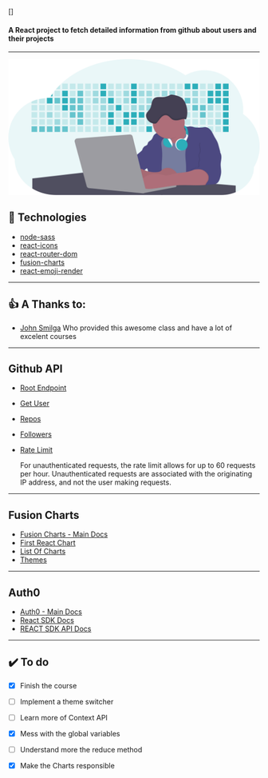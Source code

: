 []
#### A React project to fetch detailed information from github about users and their projects 
---
![Logo](./src/images/login-img.svg)
## 🚀 Technologies

* [node-sass](https://www.npmjs.com/package/node-sass "node-sass")
* [react-icons](https://react-icons.github.io/react-icons/ "react-icons")
* [react-router-dom](https://reacttraining.com/react-router/web/guides/quick-start "react-router-dom")
* [fusion-charts](https://www.fusioncharts.com/react-charts?framework=react "fusion charts")
* [react-emoji-render](https://www.npmjs.com/package/react-emoji-render "react-emoji-render")
---
## 👍 A Thanks to:

* [John Smilga](https://www.johnsmilga.com/ "John Smilga") 
Who provided this awesome class and have a lot of excelent courses
---
## Github API

- [Root Endpoint](https://api.github.com)
- [Get User](https://api.github.com/users/wesbos)
- [Repos](https://api.github.com/users/john-smilga/repos?per_page=100)
- [Followers](https://api.github.com/users/john-smilga/followers)
- [Rate Limit](https://api.github.com/rate_limit)

  For unauthenticated requests, the rate limit allows for up to 60 requests per hour. Unauthenticated requests are associated with the originating IP address, and not the user making requests.
---
## Fusion Charts

- [Fusion Charts - Main Docs](https://www.fusioncharts.com/)
- [First React Chart](https://www.fusioncharts.com/dev/getting-started/react/your-first-chart-using-react)
- [List Of Charts](https://www.fusioncharts.com/dev/chart-guide/list-of-charts)
- [Themes](https://www.fusioncharts.com/dev/themes/introduction-to-themes)
---
## Auth0

- [Auth0 - Main Docs](https://auth0.com/)
- [React SDK Docs](https://auth0.com/docs/libraries/auth0-react)
- [REACT SDK API Docs](https://auth0.github.io/auth0-react/)
---
## ✔️ To do 
- [x] Finish the course
- [ ] Implement a theme switcher
- [ ] Learn more of Context API
- [x] Mess with the global variables
- [ ] Understand more the reduce method
- [x] Make the Charts responsible

